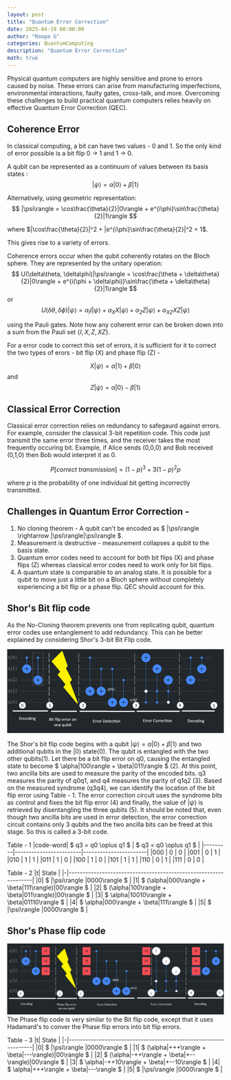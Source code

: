 ```yaml
---
layout: post
title: "Quantum Error Correction"
date: 2025-04-19 00:00:00
author: "Roopa G"
categories: QuantumComputing
description: "Quantum Error Correction"
math: true
---
```


Physical quantum computers are highly sensitive and prone to errors caused by noise. These errors can arise from manufacturing imperfections, environmental interactions, faulty gates, cross-talk, and more. Overcoming these challenges to build practical quantum computers relies heavily on effective Quantum Error Correction (QEC).

## Coherence Error
In classical computing, a bit can have two values - 0 and 1. So the only kind of error possible is a bit flip 0 -> 1 and 1 -> 0.

A qubit can be represented as a continuum of values between its basis states :
$$
|\psi\rangle = \alpha|0\rangle + \beta|1\rangle
$$

Alternatively, using geometric representation:
$$
|\psi\rangle = \cos\frac{\theta}{2}|0\rangle + e^{i\phi}\sin\frac{\theta}{2}|1\rangle
$$

where $|\cos\frac{\theta}{2}|^2 + |e^{i\phi}\sin\frac{\theta}{2}|^2 = 1$.

This gives rise to a variety of errors.

Coherence errors occur when the qubit coherently rotates on the Bloch sphere. They are represented by the unitary operation:
   $$
   U(\delta\theta, \delta\phi)|\psi\rangle = \cos\frac{\theta + \delta\theta}{2}|0\rangle + e^{i(\phi + \delta\phi)}\sin\frac{\theta + \delta\theta}{2}|1\rangle
   $$
or
   $$
   U(\delta\theta, \delta\phi)|\psi\rangle = \alpha_{I}I|\psi\rangle + \alpha_{X}X|\psi\rangle + \alpha_{Z}Z|\psi\rangle + \alpha_{XZ}XZ|\psi\rangle
   $$

using the Pauli gates. Note how any coherent error can be broken down into a sum from the Pauli set $\{I, X, Z, XZ\}$.

For a error code to correct this set of errors, it is sufficient for it to correct the two types of erors - bit flip (X) and phase flip (Z) -

$$
X|\psi\rangle = \alpha|1\rangle + \beta|0\rangle
$$
and
$$
Z|\psi\rangle = \alpha|0\rangle - \beta|1\rangle
$$

## Classical Error Correction
Classical error correction relies on redundancy to safegaurd against errors. For example, consider the classical 3-bit repetition code. This code just transmit the same error three times, and the receiver takes the most frequently occuring bit. Example, if Alice sends (0,0,0) and Bob received (0,1,0) then Bob would interpret it as 0.

$$
P[correct\ transmission] = (1-p)^3 + 3(1-p)^2p
$$

where $p$ is the probability of one individual bit getting incorrectly transmitted.

## Challenges in Quantum Error Correction - 
1. No cloning theorem - A qubit can't be encoded as $ |\psi\rangle \rightarrow |\psi\rangle|\psi\rangle $.
2. Measurement is destructive - measurement collapses a qubit to the basis state.
3. Quantum error codes need to account for both bit flips (X) and phase flips (Z) whereas classical error codes need to work only for bit flips.
4. A quantum state is comparable to an analog state. It is possible for a qubit to move just a little bit on a Bloch sphere without completely experiencing a bit flip or a phase flip. QEC should account for this.

## Shor's Bit flip code
As the No-Cloning theorem prevents one from replicating qubit, quantum error codes use entanglement to add redundancy. This can be better explained by considering Shor's 3-bit Bit Flip code.

![Shor's 3-Qubit Bit Flip Code](https://raw.githubusercontent.com/groopav/groopav.github.io/refs/heads/main/images/Shor'sBitFlip.png)

The Shor's bit flip code begins with a qubit $|\psi\rangle = \alpha|0\rangle + \beta|1\rangle$ and two additional qubits in the $|0\rangle$ state(0). The qubit is entangled with the two other qubits(1). Let there be a bit flip error on q0, causing the entangled state to become $ \alpha|100\rangle + \beta|011\rangle $ (2). At this point, two ancilla bits are used to measure the parity of the encoded bits. q3 measures the parity of q0q1, and q4 measures the parity of q1q2 (3). Based on the measured syndrome (q3q4), we can identify the location of the bit flip error using Table - 1. The error correction circuit uses the syndrome bits as control and fixes the bit flip error (4) and finally, the value of $|\psi\rangle$ is retrieved by disentangling the three qubits (5). It should be noted that, even though two ancilla bits are used in error detection, the error correction circuit contains only 3 qubits and the two ancilla bits can be freed at this stage. So this is called a 3-bit code. 

Table - 1
|code-word| $ q3 = q0 \oplus q1 $  | $ q3 = q0 \oplus q1 $ |
|---------|------------------------|-----------------------|
|000      | 0                      | 0                     |
|001      | 0                      | 1                     |
|010      | 1                      | 1                     |
|011      | 1                      | 0                     |
|100      | 1                      | 0                     |
|101      | 1                      | 1                     |
|110      | 0                      | 1                     |
|111      | 0                      | 0                     |

Table - 2
|t| State                                                           |
|-|-----------------------------------------------------------------|
|0| $ |\psi\rangle |0000\rangle $                                   |
|1| $ (\alpha|000\rangle + \beta|111\rangle)|00\rangle $            | 
|2| $ (\alpha|100\rangle + \beta|011\rangle)|00\rangle $            | 
|3| $ \alpha|10010\rangle + \beta|01110\rangle $                    | 
|4| $ \alpha|000\rangle + \beta|111\rangle $                        | 
|5| $ |\psi\rangle |0000\rangle $                                   |

## Shor's Phase flip code

![Shor's 3-Qubit Phase Flip Code](https://raw.githubusercontent.com/groopav/groopav.github.io/refs/heads/main/images/Shor'sPhaseFlip.png)
The Phase flip code is very similar to the Bit flip code, except that it uses Hadamard's to conver the Phase flip errors into bit flip errors.

Table - 3
|t| State                                                           |
|-|-----------------------------------------------------------------|
|0| $ |\psi\rangle |0000\rangle $                                   |
|1| $ (\alpha|+++\rangle + \beta|---\rangle)|00\rangle $            | 
|2| $ (\alpha|-++\rangle + \beta|+--\rangle)|00\rangle $            | 
|3| $ \alpha|-++10\rangle + \beta|+--10\rangle $                    | 
|4| $ \alpha|+++\rangle + \beta|---\rangle $                        | 
|5| $ |\psi\rangle |0000\rangle $                                   |


<script type="text/javascript" id="MathJax-script" async
  src="https://cdn.jsdelivr.net/npm/mathjax@3/es5/tex-mml-chtml.js">
</script>
